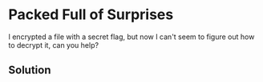 # Packed Full of Surprises

I encrypted a file with a secret flag, but now I can't seem to figure out how to decrypt it, can you help?

## Solution

